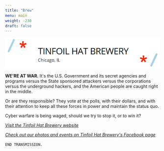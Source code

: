 ```yaml
---
title: "Brew"
menu: main
weight: -230
draft: false
---
```

![](/images/tfh.png)

**WE'RE AT WAR.** It's the U.S. Government and its secret agencies and programs versus the State sponsored attackers versus the corporations versus the underground hackers, and the American people are caught right in the middle.

Or are they responsible? They vote at the polls, with their dollars, and with their attention to keep all these forces in power and maintain the status quo.

Cyber warfare is being waged, should we try to stop it, or to win it?

*[Visit the Tinfoil Hat Brewery website](http://tinfoilhatbrewery.com/)*

*[Check out our photos and events on Tinfoil Hat Brewery's Facebook page](https://www.facebook.com/tinfoilhatbrewery/photos/)*

`END TRANSMISSION.`
